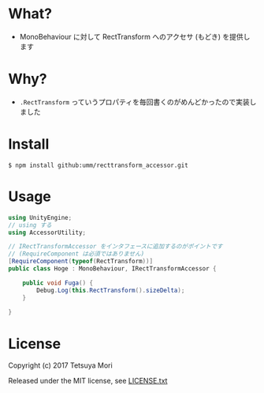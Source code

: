 # What?

* MonoBehaviour に対して RectTransform へのアクセサ (もどき) を提供します

# Why?

* `.RectTransform` っていうプロパティを毎回書くのがめんどかったので実装しました

# Install

```shell
$ npm install github:umm/recttransform_accessor.git
```

# Usage

```csharp
using UnityEngine;
// using する
using AccessorUtility;

// IRectTransformAccessor をインタフェースに追加するのがポイントです
// (RequireComponent は必須ではありません)
[RequireComponent(typeof(RectTransform))]
public class Hoge : MonoBehaviour, IRectTransformAccessor {

    public void Fuga() {
        Debug.Log(this.RectTransform().sizeDelta);
    }

}
```

# License

Copyright (c) 2017 Tetsuya Mori

Released under the MIT license, see [LICENSE.txt](LICENSE.txt)

